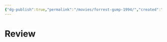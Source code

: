 ```yaml
---
{"dg-publish":true,"permalink":"/movies/forrest-gump-1994/","created":"2023-12-28","updated":"2024-02-26"}
---
```



# Review
